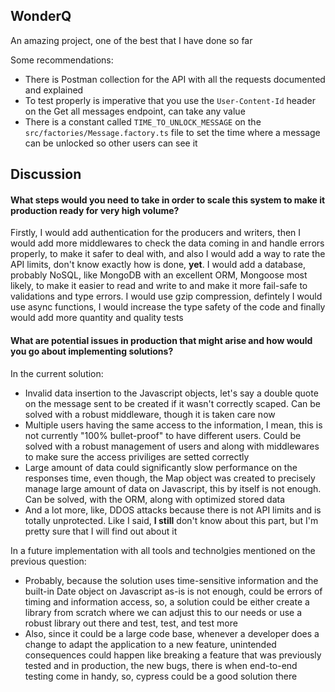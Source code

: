 ## WonderQ

An amazing project, one of the best that I have done so far

Some recommendations:

- There is Postman collection for the API with all the requests documented and explained
- To test properly is imperative that you use the `User-Content-Id` header on the Get all messages endpoint, can take any value
- There is a constant called `TIME_TO_UNLOCK_MESSAGE` on the `src/factories/Message.factory.ts` file to set the time where a message can be unlocked so other users can see it

## Discussion

#### What steps would you need to take in order to scale this system to make it production ready for very high volume?

Firstly, I would add authentication for the producers and writers, then I would add more middlewares to check the data coming in and handle errors properly, to make it safer to deal with, and also I would add a way to rate the API limits, don't know exactly how is done, **yet**. I would add a database, probably NoSQL, like MongoDB with an excellent ORM, Mongoose most likely, to make it easier to read and write to and make it more fail-safe to validations and type errors. I would use gzip compression, defintely I would use async functions, I would increase the type safety of the code and finally would add more quantity and quality tests

#### What are potential issues in production that might arise and how would you go about implementing solutions?

In the current solution:

- Invalid data insertion to the Javascript objects, let's say a double quote on the message sent to be created if it wasn't correctly scaped. Can be solved with a robust middleware, though it is taken care now
- Multiple users having the same access to the information, I mean, this is not currently "100% bullet-proof" to have different users. Could be solved with a robust management of users and along with middlewares to make sure the access priviliges are setted correctly
- Large amount of data could significantly slow performance on the responses time, even though, the Map object was created to precisely manage large amount of data on Javascript, this by itself is not enough. Can be solved, with the ORM, along with optimized stored data
- And a lot more, like, DDOS attacks because there is not API limits and is totally unprotected. Like I said, **I still** don't know about this part, but I'm pretty sure that I will find out about it

In a future implementation with all tools and technolgies mentioned on the previous question:

- Probably, because the solution uses time-sensitive information and the built-in Date object on Javascript as-is is not enough, could be errors of timing and information access, so, a solution could be either create a library from scratch where we can adjust this to our needs or use a robust library out there and test, test, and test more
- Also, since it could be a large code base, whenever a developer does a change to adapt the application to a new feature, unintended consequences could happen like breaking a feature that was previously tested and in production, the new bugs, there is when end-to-end testing come in handy, so, cypress could be a good solution there
